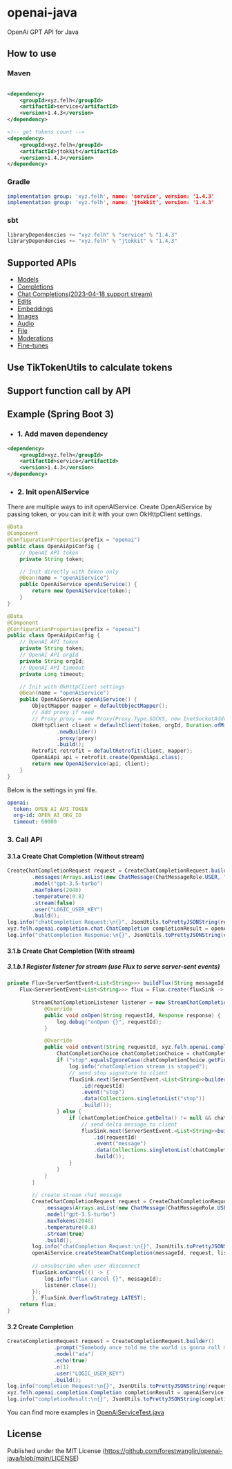 # openai-java

OpenAi GPT API for Java

## How to use

### Maven

```xml

<dependency>
    <groupId>xyz.felh</groupId>
    <artifactId>service</artifactId>
    <version>1.4.3</version>
</dependency>
```

```xml
<!-- get tokens count -->
<dependency>
    <groupId>xyz.felh</groupId>
    <artifactId>jtokkit</artifactId>
    <version>1.4.3</version>
</dependency>
```

### Gradle

```yaml
implementation group: 'xyz.felh', name: 'service', version: '1.4.3'
implementation group: 'xyz.felh', name: 'jtokkit', version: '1.4.3'
```

### sbt

```javascript
libraryDependencies += "xyz.felh" % "service" % "1.4.3"
libraryDependencies += "xyz.felh" % "jtokkit" % "1.4.3"
```

## Supported APIs

- [Models](https://platform.openai.com/docs/api-reference/models)
- [Completions](https://platform.openai.com/docs/api-reference/completions)
- [Chat Completions(2023-04-18 support stream)](https://platform.openai.com/docs/api-reference/chat/create)
- [Edits](https://platform.openai.com/docs/api-reference/edits)
- [Embeddings](https://platform.openai.com/docs/api-reference/embeddings)
- [Images](https://platform.openai.com/docs/api-reference/images)
- [Audio](https://platform.openai.com/docs/api-reference/audio)
- [File](https://platform.openai.com/docs/api-reference/files)
- [Moderations](https://platform.openai.com/docs/api-reference/moderations)
- [Fine-tunes](https://platform.openai.com/docs/api-reference/fine-tunes)

## Use TikTokenUtils to calculate tokens

## Support function call by API

## Example (Spring Boot 3)

- ### 1. Add maven dependency

```xml
<dependency>
    <groupId>xyz.felh</groupId>
    <artifactId>service</artifactId>
    <version>1.4.3</version>
</dependency>
```

- ### 2. Init openAIService

There are multiple ways to init openAIService. Create OpenAiService by passing token, or you can init it with your own OkHttpClient settings.


```java
@Data
@Component
@ConfigurationProperties(prefix = "openai")
public class OpenAiApiConfig {
    // OpenAI API token
    private String token;

    // Init directly with token only
    @Bean(name = "openAiService")
    public OpenAiService openAiService() {
        return new OpenAiService(token);
    }
}
```

```java
@Data
@Component
@ConfigurationProperties(prefix = "openai")
public class OpenAiApiConfig {
    // OpenAI API token
    private String token;
    // OpenAI API orgId
    private String orgId;
    // OpenAI API timeout
    private Long timeout;

    // Init with OkHttpClient settings
    @Bean(name = "openAiService")
    public OpenAiService openAiService() {
        ObjectMapper mapper = defaultObjectMapper();
        // Add proxy if need
        // Proxy proxy = new Proxy(Proxy.Type.SOCKS, new InetSocketAddress("127.0.0.1", 1086));
        OkHttpClient client = defaultClient(token, orgId, Duration.ofMillis(timeout))
                .newBuilder()
                .proxy(proxy)
                .build();
        Retrofit retrofit = defaultRetrofit(client, mapper);
        OpenAiApi api = retrofit.create(OpenAiApi.class);
        return new OpenAiService(api, client);
    }
}
```
Below is the settings in yml file.
```yaml
openai:
  token: OPEN_AI_API_TOKEN
  org-id: OPEN_AI_ORG_ID
  timeout: 60000
```

### 3. Call API

#### 3.1.a Create Chat Completion (Without stream)

```java
CreateChatCompletionRequest request = CreateChatCompletionRequest.builder()
        .messages(Arrays.asList(new ChatMessage(ChatMessageRole.USER, "Hello, Please count 1 to 10")))
        .model("gpt-3.5-turbo")
        .maxTokens(2048) 
        .temperature(0.8)
        .stream(false)
        .user("LOGIC_USER_KEY")
        .build();
log.info("chatCompletion Request:\n{}", JsonUtils.toPrettyJSONString(request));
xyz.felh.openai.completion.chat.ChatCompletion completionResult = openAiService.createChatCompletion(request);
log.info("chatCompletion Response:\n{}", JsonUtils.toPrettyJSONString(completionResult));
``` 

#### 3.1.b Create Chat Completion (With stream)

##### 3.1.b.1 Register listener for stream (use Flux to serve server-sent events)

```java
private Flux<ServerSentEvent<List<String>>> buildFlux(String messageId) {
    Flux<ServerSentEvent<List<String>>> flux = Flux.create(fluxSink -> {
        
        StreamChatCompletionListener listener = new StreamChatCompletionListener() {
            @Override
            public void onOpen(String requestId, Response response) {
                log.debug("onOpen {}", requestId);
            }

            @Override
            public void onEvent(String requestId, xyz.felh.openai.completion.chat.ChatCompletion chatCompletion) {
                ChatCompletionChoice chatCompletionChoice = chatCompletion.getChoices().get(0);
                if ("stop".equalsIgnoreCase(chatCompletionChoice.getFinishReason())) {
                    log.info("chatCompletion stream is stopped");
                    // send stop signature to client
                    fluxSink.next(ServerSentEvent.<List<String>>builder()
                        .id(requestId)
                        .event("stop")
                        .data(Collections.singletonList("stop"))
                        .build());
                } else {
                    if (chatCompletionChoice.getDelta() != null && chatCompletionChoice.getDelta().getContent() != null) {
                        // send delta message to client
                        fluxSink.next(ServerSentEvent.<List<String>>builder()
                            .id(requestId)
                            .event("message")
                            .data(Collections.singletonList(chatCompletionChoice.getDelta().getContent()))
                            .build());
                    }
                }
            }
        }
        
        // create stream chat message
        CreateChatCompletionRequest request = CreateChatCompletionRequest.builder()
            .messages(Arrays.asList(new ChatMessage(ChatMessageRole.USER, "Hello, Please count 1 to 10")))
            .model("gpt-3.5-turbo")
            .maxTokens(2048)
            .temperature(0.8)
            .stream(true)
            .build();
        log.info("chatCompletion Request:\n{}", JsonUtils.toPrettyJSONString(request));
        openAiService.createSteamChatCompletion(messageId, request, listener);
        
        // unsubscribe when user disconnect
        fluxSink.onCancel(() -> {
            log.info("flux cancel {}", messageId);
            listener.close();
        });
        }, FluxSink.OverflowStrategy.LATEST);
    return flux;
}
```

#### 3.2 Create Completion

```java
CreateCompletionRequest request = CreateCompletionRequest.builder()
               .prompt("Somebody once told me the world is gonna roll me")
               .model("ada")
               .echo(true)
               .n(1)
               .user("LOGIC_USER_KEY")
               .build();
log.info("completion Request:\n{}", JsonUtils.toPrettyJSONString(request));
xyz.felh.openai.completion.Completion completionResult = openAiService.createCompletion(request);
log.info("completionResult:\n{}", JsonUtils.toPrettyJSONString(completionResult));
```

You can find more examples in [OpenAiServiceTest.java](https://github.com/forestwanglin/openai-java/blob/main/service/src/test/java/xyz/felh/openai/OpenAiServiceTest.java)

## License

Published under the MIT License (https://github.com/forestwanglin/openai-java/blob/main/LICENSE)

